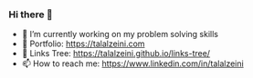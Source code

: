### Hi there 👋

- 🔭  I’m currently working on my problem solving skills
- 🤙  Portfolio:       https://talalzeini.com
- 🌲  Links Tree:       https://talalzeini.github.io/links-tree/
- 📫  How to reach me: https://www.linkedin.com/in/talalzeini

